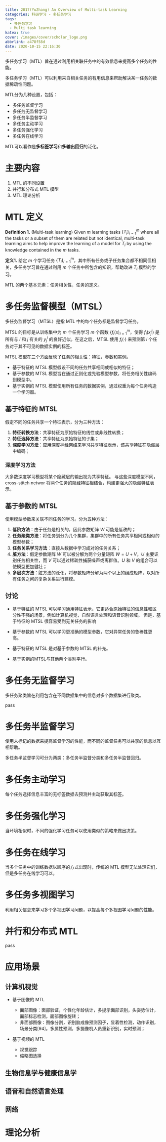 ```yaml
---
title: 2017(YuZhang) An Overview of Multi-task Learning
categories: 科研学习 - 多任务学习
tags:
  - 多任务学习
  - Multi task learning
katex: true
cover: /images/cover/scholar_logo.png
abbrlink: a478f58d
date: 2020-10-15 22:16:30
---
```



多任务学习（MTL）旨在通过利用相关联任务中的有效信息来提高多个任务的性能。

多任务学习（MTL）可以利用来自相关任务的有用信息来帮助解决某一任务的数据稀疏性问题。

MTL分为几种设置，包括：

- 多任务监督学习
- 多任务无监督学习
- 多任务半监督学习
- 多任务主动学习
- 多任务强化学习
- 多任务在线学习

MTL可以看作是**多标签学习**和**多输出回归**的泛化。

# 主要内容

1. MTL 的不同设置
2. 并行和分布式 MTL 模型
3. MTL 理论分析

# MTL 定义

**Definition 1.** (Multi-task learning) Given $m$ learning tasks $\{T_i\}^m_{i=1}$ where all the tasks or a subset of them are related but not identical, multi-task learning aims to help improve the learning of a model for $T_i$ by using the knowledge contained in the $m$ tasks.

**定义1.** 给定 $m$ 个学习任务 $\{T_i\}^m_{i=1}$，其中所有任务或子任务集合都不相同但相关，多任务学习旨在通过利用 $m$ 个任务中所包含的知识，帮助改进 $T_i$ 模型的学习。

MTL 的两个基本元素：任务相关性，任务的定义。

# 多任务监督模型（MTSL）

多任务监督学习（MTSL）是指 MTL 中的每个任务都是监督学习任务。

MTSL 的目标是从训练集中为 $m$ 个任务学习 $m$ 个函数 $\{f_i(x)^m_{i=1}$，使得 $f_i(x^i_j)$ 是所有与 $i$ 和 $j$ 有关的 $y^i_j$ 的良好近似。在这之后，MTSL 使用 $f_i(·)$ 来预测第 $i$ 个任务对于其不可见的数据实例的标签。


MTSL 模型在三个方面反映了任务的相关性：特征，参数和实例。

- 基于特征的 MTSL 模型假设不同的任务共享相同或相似的特征；
- 基于参数的 MTSL 模型旨在通过正则化或先验模型参数，将任务相关性编码到模型中。
- 基于实例的 MTSL 模型使用所有任务的数据实例，通过权重为每个任务构造一个学习器。

## 基于特征的 MTSL

假定不同的任务共享一个特征表示，分为三种方法：

1. **特征转换方法**：共享特征为原始特征的线性或非线性转换；
2. **特征选择方法**：共享特征为原始特征的子集；
3. **深度学习方法**：应用深度神经网络来学习共享特征表示，该共享特征在隐藏层中编码；

### 深度学习方法

大多数深度学习模型将某个隐藏层的输出视为共享特征。 与这些深度模型不同， cross-stitch networ 将两个任务的隐藏特征相结合，构建更强大的隐藏特征表示。

## 基于参数的 MTSL

使用模型参数来关联不同任务的学习。分为五种方法： 

1. **低阶方法**：由于任务是相关的，因此参数矩阵 $W$ 可能是低秩的；
2. **任务聚类方法**：将任务划分为几个集群，集群中的所有任务共享相同或相似的模型参数；
3. **任务关系学习方法**：直接从数据中学习成对的任务关系；
4. **脏方法**：假定参数矩阵 $W$ 可以被分解为两个分量矩阵 $W = U + V$，$U$ 主要识别任务相关性，而 $V$ 可以通过稀疏性捕获噪声或离群值。$U$ 和 $V$ 的组合可以使模型更加健壮；
5. **多层次方法**：脏方法的泛化，将参数矩阵分解为两个以上的组成矩阵，以对所有任务之间的复杂关系进行建模。

## 讨论

- 基于特征的 MTSL 可以学习通用特征表示，它更适合原始特征的信息性和区分性不强的场景，例如计算机视觉，自然语言处理和语音识别领域。
  但是，基于特征的 MTSL 很容易受到无关任务的影响
  
- 基于参数的 MTSL 可以学习更准确的模型参数，它对异常任务的鲁棒性更高。

- 基于特征的 MTSL 是对基于参数的 MTSL 的补充。

- 基于实例的MTSL与其他两个类别平行。

# 多任务无监督学习

多任务聚类旨在利用包含在不同数据集中的信息对多个数据集进行聚类。

pass

# 多任务半监督学习

使用未标记的数据来提高监督学习的性能，而不同的监督任务可以共享的信息以互相帮助。

多任务半监督学习可分为两类：多任务半监督分类和多任务半监督回归。

# 多任务主动学习

每个任务选择信息丰富的无标签数据去预测并主动获取其标签。

# 多任务强化学习

当环境相似时，不同的强化学习任务可以使用类似的策略来做出决策。

# 多任务在线学习

当多个任务中的训练数据以顺序的方式出现时，传统的 MTL 模型无法处理它们，但是多任务在线学习可以。

# 多任务多视图学习

利用相关信息来学习多个多视图学习问题，以提高每个多视图学习问题的性能。

# 并行和分布式 MTL

pass

# 应用场景

## 计算机视觉

- 基于图像的 MTL
  - 面部图像：面部验证，个性化年龄估计，多提示面部识别，头姿势估计，面部标志检测，面部图像旋转；
  - 非面部图像：图像分割，识别脑成像预测因子，显着性检测，动作识别，场景分类[94]，多属性预测，多摄像机人员重新识别，实时预测；

- 基于视频的 MTL
  - 视觉跟踪
  - 缩略图选择

## 生物信息学与健康信息学

## 语音和自然语言处理

## 网络

# 理论分析


